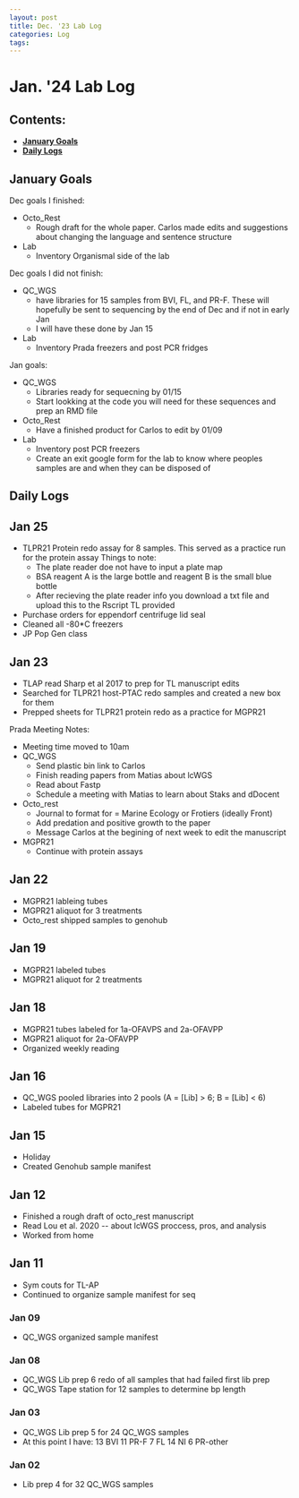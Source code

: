 ```yaml
---
layout: post
title: Dec. '23 Lab Log
categories: Log
tags: 
---
```


# Jan. '24 Lab Log

## Contents:
- [**January Goals**](#goals)  
- [**Daily Logs**](#log)     


## <a name="goals"></a> **January Goals**

Dec goals I finished:
- Octo_Rest
    - Rough draft for the whole paper. Carlos made edits and suggestions about changing the language and sentence structure
- Lab 
    - Inventory Organismal side of the lab

Dec goals I did not finish: 
- QC_WGS
    - have libraries for 15 samples from BVI, FL, and PR-F. These will hopefully be sent to sequencing by the end of Dec and if not in early Jan
    - I will have these done by Jan 15
- Lab 
    - Inventory Prada freezers and post PCR fridges

Jan goals: 
- QC_WGS
    - Libraries ready for sequecning by 01/15
    - Start lookking at the code you will need for these sequences and prep an RMD file
- Octo_Rest
    - Have a finished product for Carlos to edit by 01/09
- Lab 
    - Inventory post PCR freezers
    - Create an exit google form for the lab to know where peoples samples are and when they can be disposed of

## <a name="goals"></a> **Daily Logs**

## Jan 25
- TLPR21 Protein redo assay for 8 samples. This served as a practice run for the protein assay
  Things to note: 
    - The plate reader doe not have to input a plate map
    - BSA reagent A is the large bottle and reagent B is the small blue bottle 
    - After recieving the plate reader info you download a txt file and upload this to the Rscript TL provided 
- Purchase orders for eppendorf centrifuge lid seal 
- Cleaned all -80*C freezers 
- JP Pop Gen class 

## Jan 23 
- TLAP read Sharp et al 2017 to prep for TL manuscript edits
- Searched for TLPR21 host-PTAC redo samples and created a new box for them 
- Prepped sheets for TLPR21 protein redo as a practice for MGPR21

Prada Meeting Notes: 
- Meeting time moved to 10am 
- QC_WGS
    - Send plastic bin link to Carlos
    - Finish reading papers from Matias about lcWGS
    - Read about Fastp
    - Schedule a meeting with Matias to learn about Staks and dDocent
- Octo_rest
    - Journal to format for = Marine Ecology or Frotiers (ideally Front)
    - Add predation and positive growth to the paper 
    - Message Carlos at the begining of next week to edit the manuscript 
- MGPR21
    - Continue with protein assays 


## Jan 22 
- MGPR21 lableing tubes 
- MGPR21 aliquot for 3 treatments 
- Octo_rest shipped samples to genohub 

## Jan 19
- MGPR21 labeled tubes 
- MGPR21 aliquot for 2 treatments 

## Jan 18
- MGPR21 tubes labeled for 1a-OFAVPS and 2a-OFAVPP
- MGPR21 aliquot for 2a-OFAVPP
- Organized weekly reading

## Jan 16
- QC_WGS pooled libraries into 2 pools (A = [Lib] > 6; B = [Lib] < 6) 
- Labeled tubes for MGPR21

## Jan 15
- Holiday
- Created Genohub sample manifest

## Jan 12
- Finished a rough draft of octo_rest manuscript 
- Read Lou et al. 2020 -- about lcWGS proccess, pros, and analysis 
- Worked from home

## Jan 11
- Sym couts for TL-AP
- Continued to organize sample manifest for seq

### Jan 09 
- QC_WGS organized sample manifest

### Jan 08
- QC_WGS Lib prep 6 redo of all samples that had failed first lib prep 
- QC_WGS Tape station for 12 samples to determine bp length 

### Jan 03
- QC_WGS Lib prep 5 for 24 QC_WGS samples
- At this point I have: 
    13 BVI 
    11 PR-F
    7 FL
    14 NI
    6 PR-other  

### Jan 02
- Lib prep 4 for 32 QC_WGS samples 



